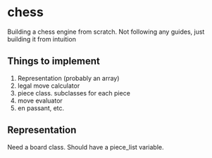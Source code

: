 # chess
Building a chess engine from scratch. Not following any guides, just building it from intuition


## Things to implement
1. Representation (probably an array)
2. legal move calculator
3. piece class. subclasses for each piece
4. move evaluator
5. en passant, etc.

## Representation
Need a board class. Should have a piece_list variable. 